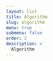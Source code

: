 ```yaml
---
layout: list
title: Algorithm
slug: algorithm
menu: true
submenu: false
order: 2
description: >
  Algorithm
---
```

